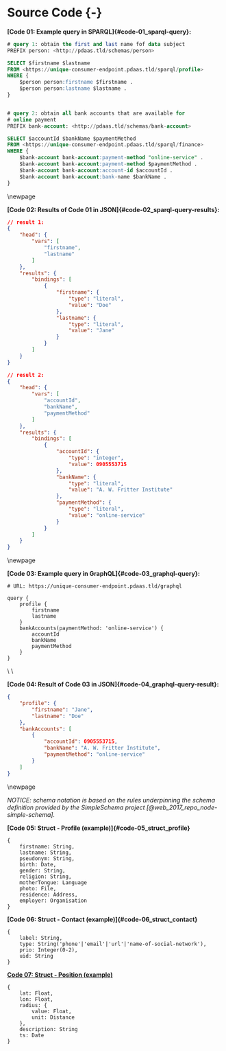Source Code {-}
==========================================



__[Code 01: Example query in SPARQL]{#code-01_sparql-query}:__
``` {.sql .numberLines}
# query 1: obtain the first and last name fof data subject
PREFIX person: <http://pdaas.tld/schemas/person>

SELECT $firstname $lastname
FROM <https://unique-consumer-endpoint.pdaas.tld/sparql/profile>
WHERE {
    $person person:firstname $firstname .
    $person person:lastname $lastname .
}


# query 2: obtain all bank accounts that are available for 
# online payment
PREFIX bank-account: <http://pdaas.tld/schemas/bank-account>

SELECT $accountId $bankName $paymentMethod
FROM <https://unique-consumer-endpoint.pdaas.tld/sparql/finance>
WHERE {
    $bank-account bank-account:payment-method "online-service" .
    $bank-account bank-account:payment-method $paymentMethod .
    $bank-account bank-account:account-id $accountId . 
    $bank-account bank-account:bank-name $bankName .
}
```

\newpage

__[Code 02: Results of Code 01 in JSON]{#code-02_sparql-query-results}:__
``` {.json .numberLines}
// result 1:
{
    "head": {
        "vars": [
            "firstname",
            "lastname"
        ]
    },
    "results": {
        "bindings": [
            {
                "firstname": {
                    "type": "literal",
                    "value": "Doe"
                },
                "lastname": {
                    "type": "literal",
                    "value": "Jane"
                }
            }
        ]
    }
}

// result 2:
{
    "head": {
        "vars": [
            "accountId",
            "bankName",
            "paymentMethod"
        ]
    },
    "results": {
        "bindings": [
            {
                "accountId": {
                    "type": "integer",
                    "value": 0905553715
                },
                "bankName": {
                    "type": "literal",
                    "value": "A. W. Fritter Institute"
                },
                "paymentMethod": {
                    "type": "literal",
                    "value": "online-service"
                }
            }
        ]
    }
}
```

\newpage

__[Code 03: Example query in GraphQL]{#code-03_graphql-query}:__
``` {.javascript .numberLines}
# URL: https://unique-consumer-endpoint.pdaas.tld/graphql

query {
    profile {
        firstname
        lastname
    }
    bankAccounts(paymentMethod: 'online-service') {
        accountId
        bankName
        paymentMethod
    }
}
```

\ \

__[Code 04: Result of Code 03 in JSON]{#code-04_graphql-query-result}:__
``` {.json .numberLines}
{
    "profile": {
        "firstname": "Jane", 
        "lastname": "Doe"
    },
    "bankAccounts": [
        {
            "accountId": 0905553715,
            "bankName": "A. W. Fritter Institute",
            "paymentMethod": "online-service"
        }
    ]
}
```

\newpage

*NOTICE: schema notation is based on the rules underpinning the schema definition provided by the 
SimpleSchema project [@web_2017_repo_node-simple-schema].*

__[Code 05: Struct - Profile (example)]{#code-05_struct_profile}__
``` {.javascript .numberLines}
{
    firstname: String,
    lastname: String,
    pseudonym: String,
    birth: Date,
    gender: String,
    religion: String,
    motherTongue: Language
    photo: File,
    residence: Address,
    employer: Organisation
}
```

__[Code 06: Struct - Contact (example)]{#code-06_struct_contact}__
``` {.javascript .numberLines}
{
    label: String,
    type: String('phone'|'email'|'url'|'name-of-social-network'),
    prio: Integer(0-2),
    uid: String
}
```

__[Code 07: Struct - Position (example)](#code-07_struct_position)__
``` {.javascript .numberLines}
{
    lat: Float,
    lon: Float,
    radius: {
        value: Float,
        unit: Distance
    },
    description: String
    ts: Date
}
```
